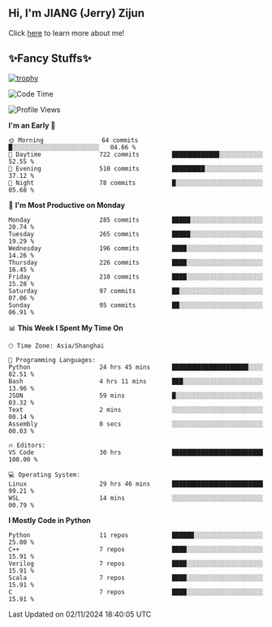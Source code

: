 ## Hi, I'm JIANG (Jerry) Zijun

Click [here](https://jzjerry.github.io/about/) to learn more about me!

## ✨Fancy Stuffs✨
[![trophy](https://github-profile-trophy.vercel.app/?username=jzjerry&theme=onedark)](https://github.com/ryo-ma/github-profile-trophy)
<!--START_SECTION:waka-->
![Code Time](http://img.shields.io/badge/Code%20Time-830%20hrs%2031%20mins-blue)

![Profile Views](http://img.shields.io/badge/Profile%20Views-0-blue)

**I'm an Early 🐤** 

```text
🌞 Morning                64 commits          █░░░░░░░░░░░░░░░░░░░░░░░░   04.66 % 
🌆 Daytime                722 commits         █████████████░░░░░░░░░░░░   52.55 % 
🌃 Evening                510 commits         █████████░░░░░░░░░░░░░░░░   37.12 % 
🌙 Night                  78 commits          █░░░░░░░░░░░░░░░░░░░░░░░░   05.68 % 
```
📅 **I'm Most Productive on Monday** 

```text
Monday                   285 commits         █████░░░░░░░░░░░░░░░░░░░░   20.74 % 
Tuesday                  265 commits         █████░░░░░░░░░░░░░░░░░░░░   19.29 % 
Wednesday                196 commits         ████░░░░░░░░░░░░░░░░░░░░░   14.26 % 
Thursday                 226 commits         ████░░░░░░░░░░░░░░░░░░░░░   16.45 % 
Friday                   210 commits         ████░░░░░░░░░░░░░░░░░░░░░   15.28 % 
Saturday                 97 commits          ██░░░░░░░░░░░░░░░░░░░░░░░   07.06 % 
Sunday                   95 commits          ██░░░░░░░░░░░░░░░░░░░░░░░   06.91 % 
```


📊 **This Week I Spent My Time On** 

```text
🕑︎ Time Zone: Asia/Shanghai

💬 Programming Languages: 
Python                   24 hrs 45 mins      █████████████████████░░░░   82.51 % 
Bash                     4 hrs 11 mins       ███░░░░░░░░░░░░░░░░░░░░░░   13.96 % 
JSON                     59 mins             █░░░░░░░░░░░░░░░░░░░░░░░░   03.32 % 
Text                     2 mins              ░░░░░░░░░░░░░░░░░░░░░░░░░   00.14 % 
Assembly                 0 secs              ░░░░░░░░░░░░░░░░░░░░░░░░░   00.03 % 

🔥 Editors: 
VS Code                  30 hrs              █████████████████████████   100.00 % 

💻 Operating System: 
Linux                    29 hrs 46 mins      █████████████████████████   99.21 % 
WSL                      14 mins             ░░░░░░░░░░░░░░░░░░░░░░░░░   00.79 % 
```

**I Mostly Code in Python** 

```text
Python                   11 repos            ██████░░░░░░░░░░░░░░░░░░░   25.00 % 
C++                      7 repos             ████░░░░░░░░░░░░░░░░░░░░░   15.91 % 
Verilog                  7 repos             ████░░░░░░░░░░░░░░░░░░░░░   15.91 % 
Scala                    7 repos             ████░░░░░░░░░░░░░░░░░░░░░   15.91 % 
C                        7 repos             ████░░░░░░░░░░░░░░░░░░░░░   15.91 % 
```




 Last Updated on 02/11/2024 18:40:05 UTC
<!--END_SECTION:waka-->
